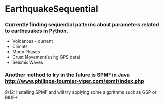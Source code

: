 # EarthquakeSequential
### Currently finding sequential patterns about parameters related to earthquakes in Python.
* Volcanoes - current
* Climate
* Moon Phases
* Crust Movement(using GPS data)
* Seismic Waves

### Another method to try in the future is SPMF in Java http://www.philippe-fournier-viger.com/spmf/index.php

9/12: Installing SPMF and will try applying some algorithms such as GSP or BIDE+
